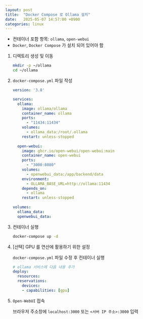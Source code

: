 ```yaml
---
layout: post
title:  "Docker Compose 로 Ollama 설치"
date:   2025-05-07 14:57:00 +0900
categories: linux
---
```

- 컨테이너 포함 항목: `ollama`, `open-webui`  
- `Docker`, `Docker Compose` 가 설치 되어 있어야 함  

1. 디렉토리 생성 및 이동

    ```bash
    mkdir -p ~/ollama
    cd ~/ollama
    ```

2. `docker-compose.yml` 파일 작성

    ```yaml
    version: '3.8'

    services:
      ollama:
        image: ollama/ollama
        container_name: ollama
        ports:
          - "11434:11434"
        volumes:
          - ollama_data:/root/.ollama
        restart: unless-stopped
      
      open-webui:
        image: ghcr.io/open-webui/open-webui:main
        container_name: open-webui
        ports:
          - "3000:8080"
        volumes:
          - openwebui_data:/app/backend/data
        environment:
          - OLLAMA_BASE_URL=http://ollama:11434
        depends_on:
          - ollama
        restart: unless-stopped
      
    volumes:
      ollama_data:
      openwebui_data:
    ```

3. 컨테이너 실행

    ```bash
    docker-compose up -d
    ```

4. [선택] GPU 를 연산에 활용하기 위한 설정

    `docker-compose.yml` 파일 수정 후 컨테이너 실행  

    ```yaml
    # ollama 서비스에 다음 내용 추가
    deploy:
      resources:
      reservations:
        devices:
        - capabilities: [gpu]
    ```

5. `Open-WebUI` 접속

    브라우저 주소창에 `localhost:3000` 또는 `<서버 IP 주소>:3000` 입력  